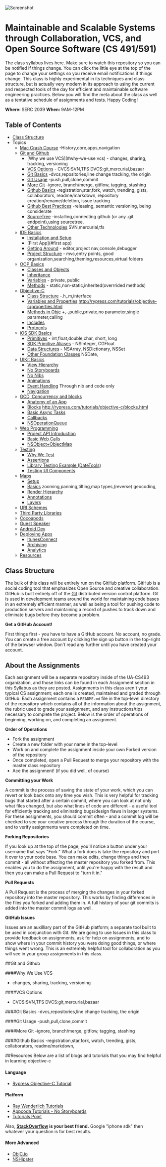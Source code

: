![Screenshot](https://raw.github.com/UA-CS493/Syllabus/master/Resources/Images/header.png)

Maintainable and Scalable Systems through Collaboration, VCS, and Open Source Software (CS 491/591)
========

The class syllabus lives here. Make sure to watch this repository so you can be notified if things change. You can click the little eye at the top of the page to change your settings so you receive email notifications if things change. This class is highly experimental in its techniques and class structure, but is actually very modern in its approach to using the current and respected tools of the day for efficient and maintainable software engineering practices. Below you will find the meta about the class as well as a tentative schedule of assignments and tests. Happy Coding!

<b>Where: </b> SERC 2039       <b>When: </b> 9AM-12PM

## Table of Contents
* [Class Structure](#class-structure)
* Topics
  * [Mac Crash Course](#mac-crash-course) -History,core,apps,navigation
  * [Git and Github](#git-and-github)
     * [Why we use VCS](#why-we-use vcs) - changes, sharing, tracking, versioning
     * [VCS Options](#vcs-options) - CVCS:SVN,TFS DVCS:git,mercurial,bazaar
     * [Git Basics](#git-basics) -dvcs,repositories,line change tracking, the origin
     * [Git Usage](#git-usage) -push,pull,clone,commit
     * [More Git](#more-git) -ignore, branch/merge, gitflow, tagging, stashing
     * [Github Basics](#github-basics) -registration,star,fork, watch, trending, gists, collaborators, readme/markdown, repository creation/rename/deletion, issue tracking
     * [Github Best Practices](#github-best-practices) -releasing, semantic versioning, being considerate
     * [SourceTree](#sourcetree) -installing,connecting github (or any .git endpoint),using sourcetree,
     * [Other Technologies](#other-technologies) SVN,mercurial,tfs
  * [IDE Basics](#ide-basics)
     * [Installation and Setup](#installation-and-setup)
     * [First App](#first app)
     * [Getting Around](#getting-around) - editor,project nav,console,debugger
     * [Project Structure](#project-structure) - mvc,entry points, good organization,searching,theming,resources,virtual folders
  * [OOP Basics](#oop-basics)
     * [Classes and Objects](#classes-and-objects)
     * [Inheritance](#inheritance)
     * [Variables](#variables) - private, public
     * [Methods](#methods) - static,non-static,inherited(overrrided methods)
  * [Objective-C](#objective-c)
     * [Class Structure](#class-structure) -.h,.m,interface
     * [Variables and Properties](#variables-and-properties) http://rypress.com/tutorials/objective-c/properties.html
     * [Methods in Objc](#methods-in-objc) +,-,public,private,no parameter,single parameter,calling
     * [Includes](#includes)
     * [Protocols](#protocols)
  * [iOS SDK Basics](#ios-sdk-basics)
     * [Primitives](#primitives) - int,float,double,char, short, long 
     * [SDK Primitive Aliases](#sdk-primitive-aliases) - NSInteger, CGFloat
     * [Data Structures](#data-structures) - NSArray, NSDictionary, NSSet
     * [Other Foundation Classes](#other-foundation-classes) NSDate,
  * [UIKit Basics](#uikit-basics)
     * [View Hierarchy](#view-hierarchy)
     * [No Storyboards](#no-storyboards)
     * [No Nibs](#no-nibs)
     * [Animations](#animations)
     * [Event Handling](#event-handling) Through nib and code only
     * [Navigation](#navigation)
  * [GCD, Concurrency and blocks](#gcd-concurrency-and-concurrency)
     * [Anatomy of an App](#anatomy-of-an-app)
     * [Blocks](#callbacks) http://rypress.com/tutorials/objective-c/blocks.html
     * [Basic Async Tasks](#basic-async-tasks)
     * [Callbacks](#callbacks)
     * [NSOperationQueue](#nsoperationqueue)
  * [Web Programming](#web-programming)
     * [Project API Introduction](#project-api-introduction)
     * [Basic Web Calls](#basic-web-calls)
     * [NSObject+ObjectMap](#nsobject+objectmap)
  * [Testing](#testing)
     * [Why We Test](#why-we-test)
     * [Assertions](#basic-assertions)
     * [Library Testing Example (DateTools)](#library-testing-example-(datetools))
     * [Testing UI Components](#testing-ui-components)
  * [Maps](#maps)
     * [Setup](#setup)
     * [Basics](#basics) zooming,panning,tilting,map types,(reverse) geocoding,
     * [Render Hierarchy](#render-hierarchy)
     * [Annotations](#annotations)
     * [Layers](#layers)
  * [URI Schemes](#URI-Schemes)
  * [Third Party Libraries](#third-party-libraries)
  * [Cocoapods](#cocoapods)
  * [Guest Speaker](#guest-speaker)
  * [Android Dev](#android-dev)
  * [Deploying Apps](#deploying-apps)
     * [ItunesConnect](#itunes-connect)
     * [Archiving](#archiving)
     * [Analytics](#analytics)
  * [Resources](#resources) 

## Class Structure

The bulk of this class will be entirely run on the GitHub platform. GitHub is a social coding tool that emphasizes Open Source and creative collaboration. GitHub is built entirely off of the [Git](http://en.wikipedia.org/wiki/Git_(software)) distributed version control platform. Git is used in development teams around the world for maintaining code bases in an extremely efficient manner, as well as being a tool for pushing code to production servers and maintaining a record of pushes to track down and eliminate bugs before they become a problem.

**Get a GitHub Account!**

First things first - you have to have a GitHub account. No account, no grade. You can create a free account by clicking the sign up button in the top-right of the browser window. Don't read any further until you have created your account.


## About the Assignments

Each assignment will be a separate repository inside of the UA-CS493 organization, and those links can be found in each Assignment section in this Syllabus as they are posted. Assignments in this class aren't your typical CS assignment; each one is created, maintained and graded through GitHub. Each assignment contains a <code>README.md</code> file in the top-level directory of the repository which contains all of the information about the assignment, the rubric used to grade your assignment, and any instructions/tips necessary to complete the project. Below is the order of operations of beginning, working on, and completing an assignment.

**Order of Operations**
* Fork the assignment
* Create a new folder with your name in the top-level
* Work on and complete the assignment inside your own Forked version of the repository
* Once completed, open a Pull Request to merge your repository with the master class repository
* Ace the assignment! (if you did well, of course)
 
**Committing your Work**

A commit is the process of saving the state of your work, which you can revert or look back onto any time you wish. This is very helpful for tracking bugs that started after a certain commit, where you can look at not only what files changed, but also what lines of code are different - a useful tool for efficiently tracking and eliminating bugs/design flaws in larger systems. For these assignments, you should commit often - and a commit log will be checked to see your creative process through the duration of the course, and to verify assignments were completed on time.

**Forking Repositories**

If you look up at the top of the page, you'll notice a button under your username that says "Fork." What a fork does is take the repository and port it over to your code base. You can make edits, change things and then commit - all without affecting the master repository you forked from. This enables you to do the assignment, until you're happy with the result and then you can make a Pull Request to "turn it in."

**Pull Requests**

A Pull Request is the process of merging the changes in your forked repository into the master repository. This works by finding differences in the files you forked and adding them in. A full history of your git commits is added into the master commit logs as well.

**GitHub Issues**

Issues are an auxilliary part of the GitHub platform; a separate tool built to be used in conjunction with Git. We are going to use Issues in this class to provide feedback on assignments, ask for help on assignments, and to show where in your commit history you were doing good things, or where things went wrong. This is an extremely helpful tool for collaboration as you will see in your group assignments in this class.


##Git and Github


####Why We Use VCS
- changes, sharing, tracking, versioning

 
####VCS Options
- CVCS:SVN,TFS DVCS:git,mercurial,bazaar


####Git Basics
-dvcs,repositories,line change tracking, the origin


####Git Usage 
-push,pull,clone,commit

####More Git
-ignore, branch/merge, gitflow, tagging, stashing

####Github Basics
-registration,star,fork, watch, trending, gists, collaborators, readme/markdown,

##Resources
Below are a list of blogs and tutorials that you may find helpful in learning objective-c
 
#### Language
* [Rypress Objective-C Tutorial](http://rypress.com/tutorials/objective-c/)
 
#### Platform
* [Ray Wenderlich Tutorials](http://www.raywenderlich.com/tutorials)
* [Appcoda Tutorials - No Storyboards](http://www.appcoda.com/ios-programming-course/)
* [Tutorials Point](http://www.tutorialspoint.com/ios/index.htm)
 
Also, **[StackOverflow](http://stackoverflow.com/) is your best friend.** Google "iphone sdk" then whatever your question is for best results.
 
#### More Advanced
* [ObjC.io](http://www.objc.io/)
* [NSHipster](http://nshipster.com/)
